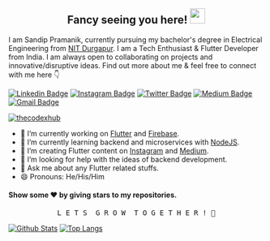 <h2 align="center">Fancy seeing you here! 
<a href="https://github.com/thecodexhub">
<img src="https://raw.githubusercontent.com/aemmadi/aemmadi/master/wave.gif" width="30px">
</a>
</h2>

I am Sandip Pramanik, currently pursuing my bachelor's degree in Electrical Engineering from [NIT Durgapur](https://nitdgp.ac.in/). I am a Tech Enthusiast & Flutter Developer from India. I am always open to collaborating on projects and innovative/disruptive ideas. Find out more about me & feel free to connect with me here 👇

[![Linkedin Badge](https://img.shields.io/badge/-Sandip%20Pramanik-0077b5?style=flat-square&logo=Linkedin&logoColor=white&link=https://www.linkedin.com/in/sandip-pramanik-56a4a51b2/)](https://www.linkedin.com/in/sandip-pramanik-56a4a51b2/)
[![Instagram Badge](https://img.shields.io/badge/-thecodexhub-833ab4?style=flat-square&logo=instagram&logoColor=white&link=https://instagram.com/thecodexhub/)](https://instagram.com/thecodexhub/)
[![Twitter Badge](https://img.shields.io/badge/-thecodexhub-1da1f2?style=flat-square&logo=twitter&logoColor=white&link=https://twitter.com/thecodexhub/)](https://twitter.com/thecodexhub/)
[![Medium Badge](https://img.shields.io/badge/-thecodexhubofficial-black?style=flat-square&logo=medium&logoColor=white&link=https://twitter.com/thecodexhub/)](https://medium.com/@thecodexhubofficial/)
[![Gmail Badge](https://img.shields.io/badge/-thecodexhubofficial@gmail.com-c14438?style=flat-square&logo=Gmail&logoColor=white&link=mailto:sandipramanik07@gmail.com)](mailto:thecodexhubofficial@gmail.com)

<p align ="left"> <a href="https://github.com/thecodexhub">
 <img src="https://komarev.com/ghpvc/?username=thecodexhub&label=Views&color=blue&style=plastic" alt="thecodexhub"/>
</a> </p>


- 🔭 I’m currently working on [Flutter](https://flutter.dev/) and [Firebase](https://firebase.google.com/).
- 🌱 I’m currently learning backend and microservices with [NodeJS](https://nodejs.org/en/).
- 👯 I’m creating Flutter content on [Instagram](https://www.instagram.com/thecodexhub/) and [Medium](https://medium.com/@thecodexhubofficial/).
- 🤔 I’m looking for help with the ideas of backend development.
- 💬 Ask me about any Flutter related stuffs.
- 😄 Pronouns: He/His/Him


#### Show some ❤️ by giving stars to my repositories.

<pre align="center">L E T S  G R O W  T O G E T H E R ! 💪</pre>

[![Github Stats](https://github-readme-stats.vercel.app/api?username=thecodexhub&count_private=true&show_icons=true&theme=dracula)](https://github.com/thecodexhub)
[![Top Langs](https://github-readme-stats.vercel.app/api/top-langs/?username=thecodexhub&langs_count=6&theme=dracula&layout=compact)](https://github.com/thecodexhub)
